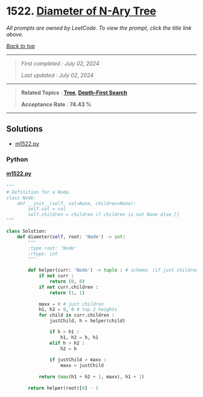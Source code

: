 # 1522. [Diameter of N-Ary Tree](<https://leetcode.com/problems/diameter-of-n-ary-tree>)

*All prompts are owned by LeetCode. To view the prompt, click the title link above.*

*[Back to top](<../README.md>)*

------

> *First completed : July 02, 2024*
>
> *Last updated : July 02, 2024*

------

> **Related Topics** : **[Tree](<by_topic/Tree.md>), [Depth-First Search](<by_topic/Depth-First Search.md>)**
>
> **Acceptance Rate** : **74.43 %**

------

## Solutions

- [m1522.py](<../my-submissions/m1522.py>)
### Python
#### [m1522.py](<../my-submissions/m1522.py>)
```Python
"""
# Definition for a Node.
class Node:
    def __init__(self, val=None, children=None):
        self.val = val
        self.children = children if children is not None else []
"""

class Solution:
    def diameter(self, root: 'Node') -> int:
        """
        :type root: 'Node'
        :rtype: int
        """

        def helper(curr: 'Node') -> tuple : # schema: (if just children, height)
            if not curr :
                return (0, 0)
            if not curr.children :
                return (1, 1)
            
            maxx = 0 # just children
            h1, h2 = 0, 0 # top 2 heights
            for child in curr.children :
                justChild, h = helper(child)

                if h > h1 :
                    h1, h2 = h, h1
                elif h > h2 :
                    h2 = h
                
                if justChild > maxx :
                    maxx = justChild
                
            return (max(h1 + h2 + 1, maxx), h1 + 1)
        
        return helper(root)[0] - 1
```

